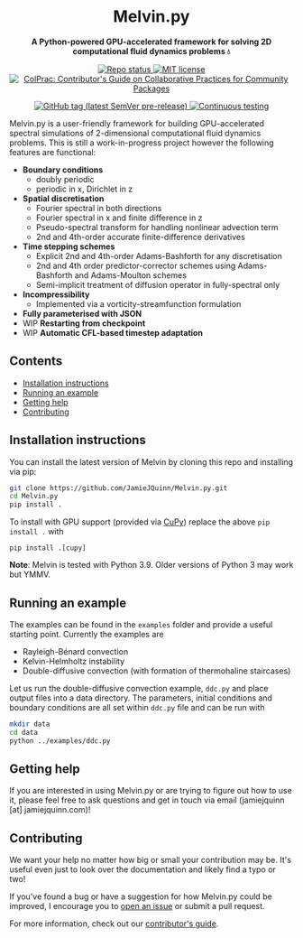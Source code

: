 <!-- Title -->
<h1 align="center">
  Melvin.py
</h1>

<!-- description -->
<p align="center">
  <strong>A Python-powered GPU-accelerated framework for solving 2D computational fluid dynamics problems 💧</strong>
</p>

<!-- Information badges -->
<p align="center">
  <a href="https://www.repostatus.org/#active">
    <img alt="Repo status" src="https://www.repostatus.org/badges/latest/active.svg?style=flat-square" />
  </a>
  <a href="https://mit-license.org">
    <img alt="MIT license" src="https://img.shields.io/badge/License-MIT-blue.svg?style=flat-square">
  </a>
  <!--<a href="https://github.com/jamiejquinn/Melvin.py/discussions">-->
    <!--<img alt="Ask us anything" src="https://img.shields.io/badge/Ask%20us-anything-1abc9c.svg?style=flat-square">-->
  <!--</a>-->
  <a href="https://github.com/SciML/ColPrac">
    <img alt="ColPrac: Contributor's Guide on Collaborative Practices for Community Packages" src="https://img.shields.io/badge/ColPrac-Contributor's%20Guide-blueviolet?style=flat-square">
  </a>
</p>

<!-- Version and documentation badges -->
<p align="center">
  <a href="https://github.com/JamieJQuinn/Melvin.py/releases">
    <img alt="GitHub tag (latest SemVer pre-release)" src="https://img.shields.io/github/v/tag/jamiejquinn/melvin.py?include_prereleases&label=latest%20version&logo=github&sort=semver&style=flat-square">
  </a>
    <a href="https://github.com/JamieJQuinn/Melvin.py/actions/workflows/test_and_lint.yml">
    <img alt="Continuous testing" src="https://github.com/jamiejquinn/melvin.py/actions/workflows/test_and_lint.yml/badge.svg">
  </a>
  <!--<a href="https://clima.github.io/OceananigansDocumentation/stable">-->
    <!--<img alt="Stable documentation" src="https://img.shields.io/badge/documentation-stable%20release-blue?style=flat-square">-->
  <!--</a>-->
  <!--<a href="https://clima.github.io/OceananigansDocumentation/dev">-->
    <!--<img alt="Development documentation" src="https://img.shields.io/badge/documentation-in%20development-orange?style=flat-square">-->
  <!--</a>-->
</p>

Melvin.py is a user-friendly framework for building GPU-accelerated spectral simulations of 2-dimensional computational fluid dynamics problems. This is still a work-in-progress project however the following features are functional:

- **Boundary conditions**
  - doubly periodic 
  - periodic in x, Dirichlet in z
- **Spatial discretisation**
  - Fourier spectral in both directions
  - Fourier spectral in x and finite difference in z
  - Pseudo-spectral transform for handling nonlinear advection term
  - 2nd and 4th-order accurate finite-difference derivatives
- **Time stepping schemes**
  - Explicit 2nd and 4th-order Adams-Bashforth for any discretisation
  - 2nd and 4th order predictor-corrector schemes using Adams-Bashforth and Adams-Moulton schemes
  - Semi-implicit treatment of diffusion operator in fully-spectral only
- **Incompressibility**
  - Implemented via a vorticity-streamfunction formulation
- **Fully parameterised with JSON**
- WIP **Restarting from checkpoint**
- WIP **Automatic CFL-based timestep adaptation**

## Contents

* [Installation instructions](#installation-instructions)
* [Running an example](#running-an-example)
* [Getting help](#getting-help)
* [Contributing](#contributing)

## Installation instructions

You can install the latest version of Melvin by cloning this repo and installing via pip:
```bash
git clone https://github.com/JamieJQuinn/Melvin.py.git
cd Melvin.py
pip install .
```

To install with GPU support (provided via [CuPy](https://cupy.dev/)) replace the above `pip install .` with
```
pip install .[cupy]
```

**Note**: Melvin is tested with Python 3.9. Older versions of Python 3 may work but YMMV.

## Running an example

The examples can be found in the `examples` folder and provide a useful starting point. Currently the examples are

- Rayleigh-Bénard convection
- Kelvin-Helmholtz instability
- Double-diffusive convection (with formation of thermohaline staircases)

Let us run the double-diffusive convection example, `ddc.py` and place output files into a data directory. The parameters, initial conditions and boundary conditions are all set within `ddc.py` file and can be run with
```bash
mkdir data
cd data
python ../examples/ddc.py
```

## Getting help

If you are interested in using Melvin.py or are trying to figure out how to use it, please feel free to ask questions and get in touch via email (jamiejquinn [at] jamiejquinn.com)!

## Contributing

We want your help no matter how big or small your contribution may be. It's useful even just to look over the documentation and likely find a typo or two!

If you've found a bug or have a suggestion for how Melvin.py could be improved, I encourage you to [open an issue](https://github.com/jamiejquinn/melvin.py/issues/new) or submit a pull request.

For more information, check out our [contributor's guide](https://github.com/jamiejquinn/melvin.py/blob/master/CONTRIBUTING.md).

